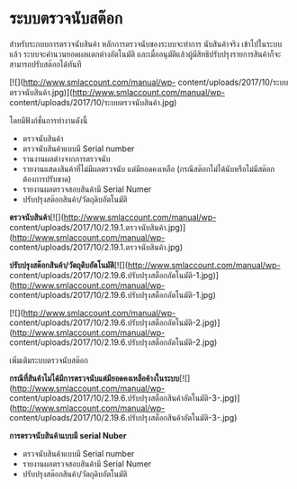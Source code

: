 # ระบบตรวจนับสต๊อก

สำหรับระกบบการตรวจนับสินค้า หลักการตรวจนับของระบบจะทำการ นับสินค้าจริง
เข้าไปในระบบ แล้ว ระบบจะคำนวนยอดผลแตกต่างอัตโนมัติ
และเมื่ออนุมัติแล้วผู้มีสิทธิปรับปรุงรายการสินค้าก็จะสามารถปรับสต๊อกได้ทันที

[![](http://www.smlaccount.com/manual/wp-
content/uploads/2017/10/ระบบตรวจนับสินค้า.jpg)](http://www.smlaccount.com/manual/wp-
content/uploads/2017/10/ระบบตรวจนับสินค้า.jpg)



โดยมีฟังก์ชั่นการทำงานดังนี้

  * ตรวจนับสินค้า
  * ตรวจนับสินค้าแบบมี Serial number
  * รานงานผลต่างจากการตรวจนับ
  * รายงานแสดงสินค้าที่ไม่มีผลตรวจนับ แต่มียอดคงเหลือ (กรณีสต๊อกไม่ได้นับหรือไม่มีสต๊อกต้องการปรับขาด)
  * รายงานผลตรวจสอบสินค้ามี Serial Numer
  * ปรับปรุงสต๊อกสินค้า/วัตถุดิบอัตโนมัติ

**ตรวจนับสินค้า**[![](http://www.smlaccount.com/manual/wp-
content/uploads/2017/10/2.19.1.ตรวจนับสินค้า.jpg)](http://www.smlaccount.com/manual/wp-
content/uploads/2017/10/2.19.1.ตรวจนับสินค้า.jpg)



**ปรับปรุงสต๊อกสินค้า/วัตถุดิบอัตโนมัติ**[![](http://www.smlaccount.com/manual/wp-
content/uploads/2017/10/2.19.6.ปรับปรุงสต็อกอัตโนมัติ-1.jpg)](http://www.smlaccount.com/manual/wp-
content/uploads/2017/10/2.19.6.ปรับปรุงสต็อกอัตโนมัติ-1.jpg)

[![](http://www.smlaccount.com/manual/wp-
content/uploads/2017/10/2.19.6.ปรับปรุงสต็อกอัตโนมัติ-2.jpg)](http://www.smlaccount.com/manual/wp-
content/uploads/2017/10/2.19.6.ปรับปรุงสต็อกอัตโนมัติ-2.jpg)

เพิ่มเติมระบบตรวจนับสต๊อก

**กรณีที่สินค้าไม่ได้มีการตรวจนับแต่มียอดคงเหลือค้างในระบบ**[![](http://www.smlaccount.com/manual/wp-
content/uploads/2017/10/2.19.6.ปรับปรุงสต็อกสินค้าอัตโนมัติ-3-.jpg)](http://www.smlaccount.com/manual/wp-
content/uploads/2017/10/2.19.6.ปรับปรุงสต็อกสินค้าอัตโนมัติ-3-.jpg)



**การตรวจนับสินค้าแบบมี serial Nuber**

  * ตรวจนับสินค้าแบบมี Serial number
  * รายงานผลตรวจสอบสินค้ามี Serial Numer
  * ปรับปรุงสต๊อกสินค้า/วัตถุดิบอัตโนมัติ

